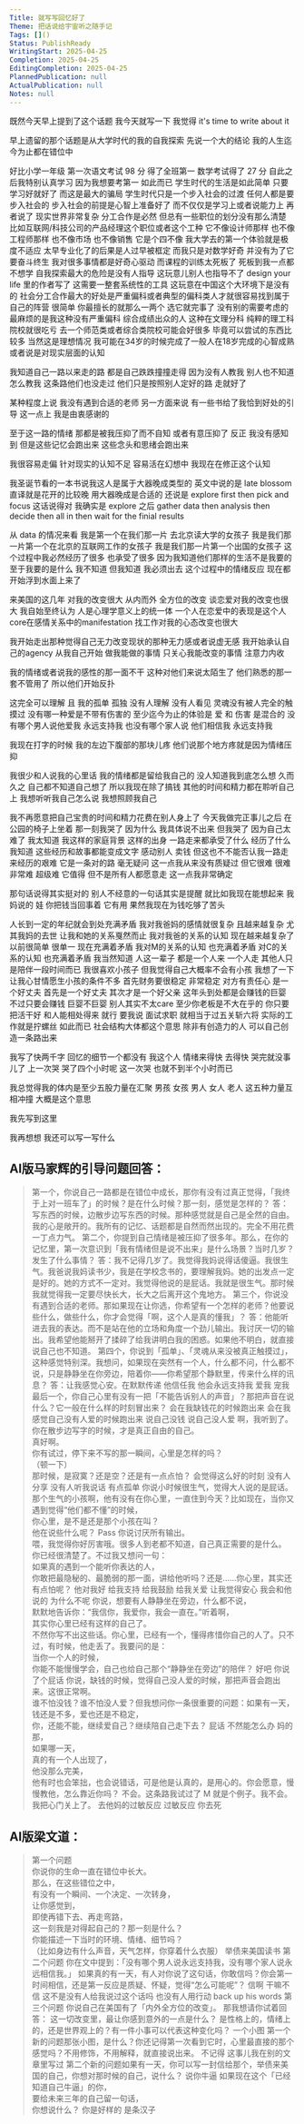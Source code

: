 ```yaml
---
Title: 就写写回忆好了
Theme: 把话说给宇宙听之随手记
Tags: []()
Status: PublishReady
WritingStart: 2025-04-25
Completion: 2025-04-25
EditingCompletion: 2025-04-25
PlannedPublication: null
ActualPublication: null
Notes: null
---
```

既然今天早上提到了这个话题 
我今天就写一下
我觉得 it's time to write about it

早上遗留的那个话题是从大学时代的我的自我探索
先说一个大的结论
我的人生迄今为止都在错位中

好比小学一年级
第一次语文考试 98 分 得了全班第一 数学考试得了 27 分 自此之后我特别认真学习 因为我想要考第一 如此而已
学生时代的生活是如此简单 只要学习好就好了 而这是最大的骗局 学生时代只是一个步入社会的过渡 任何人都是要步入社会的 步入社会的前提是心智上准备好了 而不仅仅是学习上或者说能力上 再者说了 现实世界非常复杂 分工合作是必然 但总有一些职位的划分没有那么清楚 比如互联网/科技公司的产品经理这个职位或者这个工种 它不像设计师那样 也不像工程师那样 也不像市场 也不像销售 它是个四不像
我大学去的第一个体验就是极度不适应  太早专业化了的后果是人过早被框定 而我只是对数学好奇 并没有为了它要奋斗终生 
我对很多事情都是好奇心驱动 而课程的训练太死板了 死板到我一点都不想学 
自我探索最大的危险是没有人指导
这玩意儿别人也指导不了
design your life 里的作者写了 这需要一整套系统性的工具 这玩意在中国这个大环境下是没有的
社会分工合作最大的好处是严重偏科或者典型的偏科类人才就很容易找到属于自己的阵营 很简单 你最擅长的就那么一两个 选它就完事了 没有别的需要考虑的 最麻烦的是我这种没有严重偏科 综合成绩出众的人 这种在文理分科 纯粹的理工科院校就很吃亏 去一个师范类或者综合类院校可能会好很多 毕竟可以尝试的东西比较多 当然这是理想情况
我可能在34岁的时候完成了一般人在18岁完成的心智成熟
或者说是对现实层面的认知

我知道自己一路以来走的路 都是自己跌跌撞撞走得 因为没有人教我 别人也不知道怎么教我 这条路他们也没走过 他们只是按照别人定好的路 走就好了

某种程度上说 我没有遇到合适的老师 另一方面来说 有一些书给了我恰到好处的引导 这一点上 我是由衷感谢的

至于这一路的情绪 那都是被我压抑了而不自知 或者有意压抑了 反正 我没有感知到 但是这些记忆会跑出来 这些念头和思绪会跑出来 

我很容易走偏
针对现实的认知不足
容易活在幻想中
我现在在修正这个认知

我圣诞节看的一本书说我这人是属于大器晚成类型的
英文中说的是 late blossom 
直译就是花开的比较晚 
用大器晚成是合适的
还说是 explore first then pick and focus 
这话说得对
我确实是 explore 之后 gather data then analysis then decide then all in then wait for the finial results

从 data 的情况来看
我是第一个在我们那一片 去北京读大学的女孩子
我是我们那一片第一个在北京的互联网工作的女孩子
我是我们那一片第一个出国的女孩子
这个过程中我必然经历了很多 也承受了很多
因为我知道他们那样的生活不是我要的
至于我要的是什么 我不知道 但我知道 我必须出去
这个过程中的情绪反应 现在都开始浮到水面上来了

来美国的这几年 对我的改变很大 从内而外 全方位的改变 
谈恋爱对我的改变也很大 
我自始至终认为 人是心理学意义上的统一体 
一个人在恋爱中的表现是这个人core在感情关系中的manifestation
找工作对我的心态改变也很大

我开始走出那种觉得自己无力改变现状的那种无力感或者说虚无感
我开始承认自己的agency
从我自己开始 做我能做的事情 只关心我能改变的事情 注意力内收 

我的情绪或者说我的感性的那一面不干
这种对他们来说太陌生了
他们熟悉的那一套不管用了
所以他们开始反扑

这完全可以理解
且 我的孤单 孤独 没有人理解 没有人看见 灵魂没有被人完全的触摸过 没有哪一种爱是不带有伤害的 至少迄今为止的体验是 爱 和 伤害 是混合的 
没有哪个男人说他爱我 永远支持我
也没有哪个家人说 他们相信我 永远支持我

我现在打字的时候
我的左边下腹部的那块儿疼
他们说那个地方疼就是因为情绪压抑

我很少和人说我的心里话
我的情绪都是留给我自己的
没人知道我到底怎么想
久而久之 
自己都不知道自己想了
所以我现在除了搞钱 其他的时间和精力都在聆听自己上
我想听听我自己怎么说
我想照顾我自己

我不再愿意把自己宝贵的时间和精力花费在别人身上了
今天我做完正事儿之后 在公园的椅子上坐着 那一刻我哭了 
因为什么 我具体说不出来 但我哭了 因为自己太难了 
我太知道 我这样的家庭背景 这样的出身 一路走来都承受了什么 经历了什么 我知道 这些经历和故事都能变成文字 感动别人 卖钱 但这也不不能否认我一路走来经历的艰难 它是一条对的路 毫无疑问 这一点我从来没有质疑过 但它很难 很难 非常难 超级难 它值得 但不是所有人都愿意走 这一点我非常确定

那句话说得其实挺对的
别人不经意的一句话其实是提醒
就比如我现在能想起来 我妈说的 娃 你把钱当回事着 它有用 
果然我现在为钱吃够了苦头

人长到一定的年纪就会到处充满矛盾
我对我爸妈的感情就很复杂 且越来越复杂 尤其我妈的去世 让我和她的关系戛然而止
我对我爸的关系的认知 现在越来越复杂了 以前很简单 很单一 现在充满着矛盾 
我对M的关系的认知 也充满着矛盾 对C的关系的认知 也充满着矛盾
我当然知道 人这一辈子 都是一个人来 一个人走 其他人只是陪伴一段时间而已 
我很喜欢小孩子 但我觉得自己大概率不会有小孩 我想了一下 让我心甘情愿生小孩的条件不多 首先财务要很稳定 非常稳定 对方有责任心 是一个好丈夫 首先是一个好丈夫 其次才是一个好父亲 这年头到处都是会赚钱的巨婴 不过只要会赚钱 巨婴不巨婴 别人其实不太care 至少你老板是不大在乎的 你只要把活干好 和人能相处得来 就行
要我说 面试求职 就相当于过五关斩六将 实际的工作就是拧螺丝 如此而已
社会结构大体都这个意思
除非有创造力的人 可以自己创造一条路出来 

我写了快两千字 回忆的细节一个都没有
我这个人 情绪来得快 去得快 哭完就没事儿了 
上一次哭 哭了四个小时呢
这一次哭 也就不到半个小时而已

我总觉得我的体内是至少五股力量在汇聚
男孩 女孩 男人 女人 老人 这五种力量互相冲撞 
大概是这个意思 

我先写到这里

我再想想 
我还可以写一写什么

## AI版马家辉的引导问题回答：
> 第一个，你说自己一路都是在错位中成长，那你有没有过真正觉得，「我终于上对一班车了」的时候？是在什么时候？那一刻，感觉是怎样的？
答：写东西的时候，边散步边写东西的时候。那种感觉就是自己是全然的自由。我的心是敞开的。我所有的记忆、话题都是自然而然出现的。完全不用花费一丁点力气。
> 第二个，你提到自己情绪是被压抑了很多年。那么，在你的记忆里，第一次意识到「我有情绪但是说不出来」是什么场景？当时几岁？发生了什么事情？
答：我不记得几岁了。我觉得我妈说得话傻逼。我很生气。我爸说我妈读书少，我是在学校念书的，要理解我妈。她的出发点一定是好的。她的方式不一定对。我觉得他说的是屁话。我就是很生气。那时候我就觉得我一定要尽快长大，长大之后离开这个鬼地方。
> 第三个，你说没有遇到合适的老师。那如果现在让你选，你希望有一个怎样的老师？他要说些什么，做些什么，你才会觉得「啊，这个人是真的懂我」？
答：他能听进去我的表达。而不是站在他的立场和角度一个劲儿输出。我讨厌一切的输出。我希望他能掰开了揉碎了给我讲明白我的困惑。如果他不明白，就直接说自己也不知道。
> 第四个，你说到「孤单」、「灵魂从来没被真正触摸过」，这种感觉特别深。我想问，如果现在突然有一个人，什么都不问，什么都不说，只是静静坐在你旁边，陪着你——你希望那个静默里，传来什么样的讯息？
答：让我感觉心安。在默默传递 他信任我 他会永远支持我 爱我 宠我 
> 最后一个，你自己心里有没有一把「不能告诉别人的声音」？那把声音在说什么？它一般在什么样的时刻冒出来？
会在我缺钱花的时候跑出来
会在我感觉自己没有人爱的时候跑出来
说自己没钱 
说自己没人爱
> 啊，我听到了。你在散步边写字的时候，才是真正自由的自己。  
> 真好啊。  
> 你有试过，停下来不写的那一瞬间，心里是怎样的吗？  
> （顿一下）  
> 那时候，是寂寞？还是空？还是有一点点怕？
会觉得这么好的时刻 没有人分享 没有人听我说话 有点孤单
> 你说小时候很生气，觉得大人说的是屁话。  
> 那个生气的小孩啊，他有没有在你心里，一直住到今天？比如现在，当你又遇到觉得“他们都不懂”的时候，  
> 你心里，是不是还是那个小孩在叫？  
> 他在说些什么呢？
Pass 
> 你说讨厌所有输出。  
> 喂，我觉得你好厉害哦。很多人到老都不知道，自己真正需要的是什么。  
> 你已经很清楚了。不过我又想问一句：  
> 如果真的遇到一个能听你表达的人，  
> 你敢把最隐秘的、最脆弱的那一面，讲给他听吗？还是……你心里，其实还有点怕呢？
他对我好 给我支持 给我鼓励 给我关爱 让我觉得安心 我会和他说的 为什么不呢
> 你说，想要有人静静坐在旁边，什么都不说，  
> 默默地告诉你：“我信你，我爱你，我会一直在。”听着啊，  
> 其实你心里已经有这样的自己了。  
> 不然你写不出这些话。你心里，已经有一个，懂得疼惜你自己的人了。只不过，有时候，他走丢了。我要问的是：  
> 当你一个人的时候，  
> 你能不能慢慢学会，自己也给自己那个“静静坐在旁边”的陪伴？
好吧 你说了个屁话 
> 你说，缺钱的时候，觉得自己没人爱的时候，那把声音会跑出来。这很正常啊。  
> 谁不怕没钱？谁不怕没人爱？但我想问你一条很重要的问题：如果有一天，钱还是不多，爱也还是不稳定，  
> 你，还能不能，继续爱自己？继续陪自己走下去？
屁话 不然能怎么办
妈的
> 那，  
> 如果哪一天，  
> 真的有一个人出现了，  
> 他没那么完美，  
> 他有时也会笨拙，也会说错话，可是他是认真的，是用心的。你会愿意，慢慢教他，怎么靠近你吗？
不会。这条路我试过了 M 就是个例子。我不会。我把心门关上了。
去他妈的过敏反应
过敏反应 你去死
## AI版梁文道：
> 第一个问题  
> 你说你的生命一直在错位中长大。  
> 那么，在这些错位之中，  
> 有没有一个瞬间、一个决定、一次转身，  
> 让你感觉到，  
> 即使再错下去、再走弯路，  
> 这一刻我是对得起自己的？那一刻是什么？  
> 你能描述一下当时的环境、情绪、细节吗？  
> （比如身边有什么声音，天气怎样，你穿着什么衣服）
举债来美国读书
> 第二个问题
> 你在文中提到：「没有哪个男人说永远支持我，没有哪个家人说永远相信我。」
> 如果真的有一天，有人对你说了这句话，你敢信吗？你会第一时间相信，还是第一反应是质疑、怀疑，觉得“怎么可能呢”？
信啊 干嘛不信 这不是没有人给我说过这个话吗 也没有人用行动 back up his words
> 第三个问题 你说自己在美国有了「内外全方位的改变」。 那我想请你试着回答： 这一切改变里，最让你感到意外的一点是什么？ 是性格上的，情绪上的，还是世界观上的？有一件小事可以代表这种变化吗？
一个小图
> 第一个新的问题那张小图，是什么？你还记得第一次看到它时，心里最直接的那个感觉吗？不用修饰，不用解释，就直接说出来。
不记得 这事儿我在别的文章里写过 
> 第二个新的问题如果有一天，你可以写一封信给那个，举债来美国的自己，你想对那时候的自己，说什么？
说你牛逼
> 如果现在这个「已经知道自己牛逼」的你，  
> 要给未来三年的自己留一句话，  
> 你想说什么？
你是好样的 是条汉子

